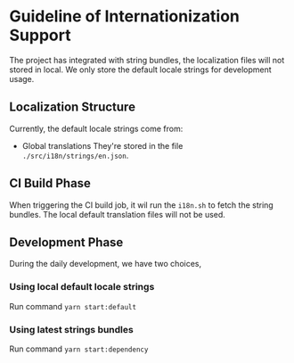 # Guideline of Internationization Support
The project has integrated with string bundles, the localization files will not stored in local. We only store the default locale strings for development usage.

## Localization Structure
Currently, the default locale strings come from:
- Global translations
  They're stored in the file `./src/i18n/strings/en.json`.

## CI Build Phase
When triggering the CI build job, it wil run the `i18n.sh` to fetch the string bundles. The local default translation files will not be used.

## Development Phase
During the daily development, we have two choices,

### Using local default locale strings
Run command `yarn start:default`

### Using latest strings bundles
Run command `yarn start:dependency`
